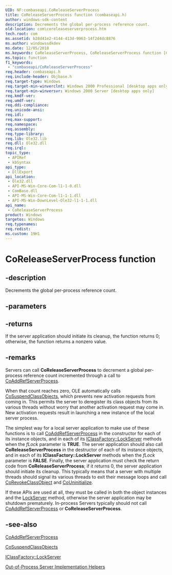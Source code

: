 ```yaml
---
UID: NF:combaseapi.CoReleaseServerProcess
title: CoReleaseServerProcess function (combaseapi.h)
author: windows-sdk-content
description: Decrements the global per-process reference count.
old-location: com\coreleaseserverprocess.htm
tech.root: com
ms.assetid: b28d41e2-4144-413d-9963-14f2d4dc8876
ms.author: windowssdkdev
ms.date: 12/05/2018
ms.keywords: CoReleaseServerProcess, CoReleaseServerProcess function [COM], _com_CoReleaseServerProcess, com.coreleaseserverprocess, combaseapi/CoReleaseServerProcess
ms.topic: function
f1_keywords: 
 - "combaseapi/CoReleaseServerProcess"
req.header: combaseapi.h
req.include-header: Objbase.h
req.target-type: Windows
req.target-min-winverclnt: Windows 2000 Professional [desktop apps only]
req.target-min-winversvr: Windows 2000 Server [desktop apps only]
req.kmdf-ver: 
req.umdf-ver: 
req.ddi-compliance: 
req.unicode-ansi: 
req.idl: 
req.max-support: 
req.namespace: 
req.assembly: 
req.type-library: 
req.lib: Ole32.lib
req.dll: Ole32.dll
req.irql: 
topic_type:
 - APIRef
 - kbSyntax
api_type:
 - DllExport
api_location:
 - Ole32.dll
 - API-MS-Win-Core-Com-l1-1-0.dll
 - ComBase.dll
 - API-MS-Win-Core-Com-l1-1-1.dll
 - API-MS-Win-DownLevel-Ole32-l1-1-1.dll
api_name:
 - CoReleaseServerProcess
product: Windows
targetos: Windows
req.typenames: 
req.redist: 
ms.custom: 19H1
---
```


# CoReleaseServerProcess function


## -description


Decrements the global per-process reference count.




## -parameters






## -returns



If the server application should initiate its cleanup, the function returns 0; otherwise, the function returns a nonzero value.




## -remarks



Servers can call <b>CoReleaseServerProcess</b> to decrement a global per-process reference count incremented through a call to <a href="https://docs.microsoft.com/windows/desktop/api/combaseapi/nf-combaseapi-coaddrefserverprocess">CoAddRefServerProcess</a>.



When that count reaches zero, OLE automatically calls <a href="https://docs.microsoft.com/windows/desktop/api/combaseapi/nf-combaseapi-cosuspendclassobjects">CoSuspendClassObjects</a>, which prevents new activation requests from coming in. This permits the server to deregister its class objects from its various threads without worry that another activation request may come in. New activation requests result in launching a new instance of the local server process.

The simplest way for a local server application to make use of these functions is to call <a href="https://docs.microsoft.com/windows/desktop/api/combaseapi/nf-combaseapi-coaddrefserverprocess">CoAddRefServerProcess</a> in the constructor for each of its instance objects, and in each of its <a href="https://docs.microsoft.com/windows/desktop/api/unknwnbase/nf-unknwnbase-iclassfactory-lockserver">IClassFactory::LockServer</a> methods when the <i>fLock</i> parameter is <b>TRUE</b>. The server application should also call <b>CoReleaseServerProcess</b> in the destructor of each of its instance objects, and in each of its <b>IClassFactory::LockServer</b> methods when the <i>fLock</i> parameter is <b>FALSE</b>. Finally, the server application must check the return code from <b>CoReleaseServerProcess</b>; if it returns 0, the server application should initiate its cleanup. This typically means that a server with multiple threads should signal its various threads to exit their message loops and call <a href="https://docs.microsoft.com/windows/desktop/api/combaseapi/nf-combaseapi-corevokeclassobject">CoRevokeClassObject</a> and <a href="https://docs.microsoft.com/windows/desktop/api/combaseapi/nf-combaseapi-couninitialize">CoUninitialize</a>.

If these APIs are used at all, they must be called in both the object instances and the <a href="https://docs.microsoft.com/windows/desktop/api/unknwnbase/nf-unknwnbase-iclassfactory-lockserver">LockServer</a> method, otherwise the server application may be shutdown prematurely. In-process Servers typically should not call <a href="https://docs.microsoft.com/windows/desktop/api/combaseapi/nf-combaseapi-coaddrefserverprocess">CoAddRefServerProcess</a> or <b>CoReleaseServerProcess</b>.




## -see-also




<a href="https://docs.microsoft.com/windows/desktop/api/combaseapi/nf-combaseapi-coaddrefserverprocess">CoAddRefServerProcess</a>



<a href="https://docs.microsoft.com/windows/desktop/api/combaseapi/nf-combaseapi-cosuspendclassobjects">CoSuspendClassObjects</a>



<a href="https://docs.microsoft.com/windows/desktop/api/unknwnbase/nf-unknwnbase-iclassfactory-lockserver">IClassFactory::LockServer</a>



<a href="https://docs.microsoft.com/windows/desktop/com/out-of-process-server-implementation-helpers">Out-of-Process Server Implementation Helpers</a>
 

 

